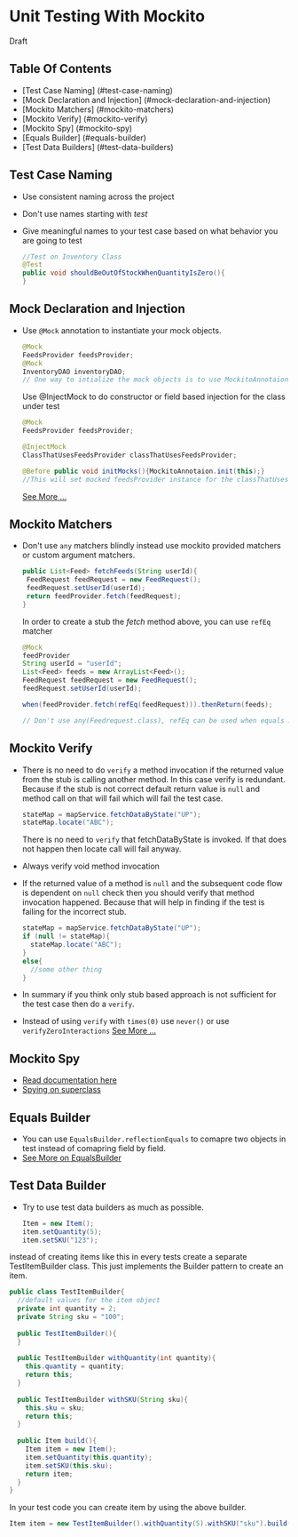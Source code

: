 # Unit Testing With Mockito

Draft

## Table Of Contents

* [Test Case Naming] (#test-case-naming)
* [Mock Declaration and Injection] (#mock-declaration-and-injection)
* [Mockito Matchers] (#mockito-matchers)
* [Mockito Verify] (#mockito-verify)
* [Mockito Spy] (#mockito-spy)
* [Equals Builder] (#equals-builder)
* [Test Data Builders] (#test-data-builders)

## Test Case Naming

* Use consistent naming across the project
* Don't use names starting with <i>test</i>
* Give meaningful names to your test case based on what behavior you are going to test

  ```Java
  //Test on Inventory Class
  @Test
  public void shouldBeOutOfStockWhenQuantityIsZero(){
  }
  ```

## Mock Declaration and Injection

* Use `@Mock` annotation to instantiate your mock objects.

  ```Java
  @Mock
  FeedsProvider feedsProvider;
  @Mock
  InventoryDAO inventoryDAO;
  // One way to intialize the mock objects is to use MockitoAnnotaion.init(this) before every test runs
  
  ```
  Use @InjectMock to do constructor or field based injection for the class under test
  ```Java
  @Mock
  FeedsProvider feedsProvider;
  
  @InjectMock
  ClassThatUsesFeedsProvider classThatUsesFeedsProvider;
  
  @Before public void initMocks(){MockitoAnnotaion.init(this);}
  //This will set mocked feedsProvider instance for the classThatUsesFeedsProvider
  ```

  [See More ...](http://docs.mockito.googlecode.com/hg/latest/org/mockito/InjectMocks.html)

## Mockito Matchers

* Don't use `any` matchers blindly instead use mockito provided matchers or custom argument matchers.

  ```Java
  public List<Feed> fetchFeeds(String userId){
   FeedRequest feedRequest = new FeedRequest();
   feedRequest.setUserId(userId);
   return feedProvider.fetch(feedRequest);
  }
  ```
  
  In order to create a stub the <i>fetch</i> method above, you can use `refEq` matcher
  
  ```Java
  @Mock
  feedProvider
  String userId = "userId";
  List<Feed> feeds = new ArrayList<Feed>();
  FeedRequest feedRequest = new FeedRequest();
  feedRequest.setUserId(userId);
  
  when(feedProvider.fetch(refEq(feedRequest))).thenReturn(feeds);
  
  // Don't use any(Feedrequest.class), refEq can be used when equals method is not implemented.
  ```
  
## Mockito Verify

* There is no need to do `verify` a method invocation if the returned value from the stub is calling another method. In this case verify is redundant. Because if the stub is not correct default return value is `null` and method call on that will fail which will fail the test case.

  ```Java
  stateMap = mapService.fetchDataByState("UP");
  stateMap.locate("ABC");
  ```
  There is no need to `verify` that fetchDataByState is invoked. If that does not happen then locate call will fail anyway.

* Always verify void method invocation
* If the returned value of a method is `null` and the subsequent code flow is dependent on `null` check then you should verify that method invocation happened. Because that will help in finding if the test is failing for the incorrect stub.

  ```Java
  stateMap = mapService.fetchDataByState("UP");
  if (null != stateMap){
    stateMap.locate("ABC");
  }
  else{
    //some other thing
  }
  ```
* In summary if you think only stub based approach is not sufficient for the test case then do a `verify`.
* Instead of using `verify` with `times(0)` use `never()` or use `verifyZeroInteractions`
  [See More ...](http://docs.mockito.googlecode.com/hg/latest/org/mockito/Mockito.html#never_verification)

## Mockito Spy

* [Read documentation here]("http://docs.mockito.googlecode.com/hg/latest/org/mockito/Mockito.html#spy")
* [Spying on superclass]("http://stackoverflow.com/questions/3467801/mockito-how-to-mock-only-the-call-of-a-method-of-the-superclass")

## Equals Builder
* You can use `EqualsBuilder.reflectionEquals` to comapre two objects in test instead of comapring field by field.
* [See More on EqualsBuilder](http://commons.apache.org/proper/commons-lang/javadocs/api-2.6/org/apache/commons/lang/builder/EqualsBuilder.html)

## Test Data Builder

* Try to use test data builders as much as possible.
  ```Java
  Item = new Item();
  item.setQuantity(5);
  item.setSKU("123");
  ```
  
instead of creating items like this in every tests create a separate TestItemBuilder class. This just implements the Builder pattern to create an item.

  ```Java
  public class TestItemBuilder{
    //default values for the item object
    private int quantity = 2;
    private String sku = "100";
    
    public TestItemBuilder(){
    }
    
    public TestItemBuilder withQuantity(int quantity){
      this.quantity = quantity;
      return this;
    }
    
    public TestItemBuilder withSKU(String sku){
      this.sku = sku;
      return this;
    }
    
    public Item build(){
      Item item = new Item();
      item.setQuantity(this.quantity);
      item.setSKU(this.sku);
      return item;
    }
  }
  ```
  
  In your test code you can create item by using the above builder.
  
  ```Java
  Item item = new TestItemBuilder().withQuantity(5).withSKU("sku").build()
  ```

  





